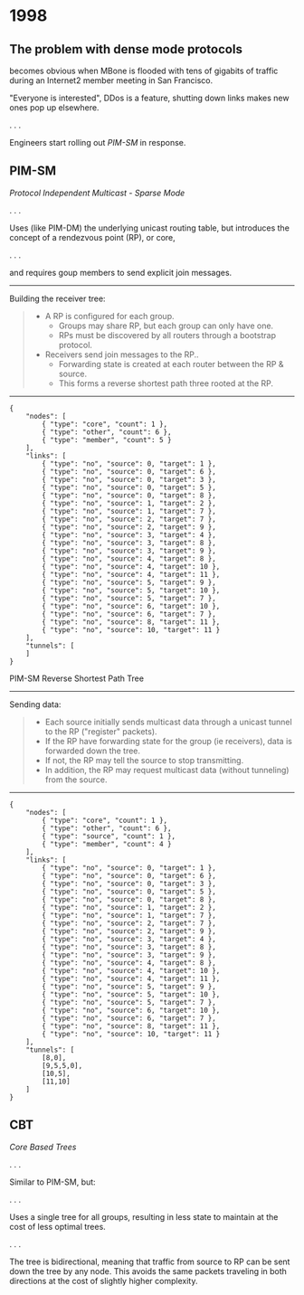 # 1998


## The problem with dense mode protocols

becomes obvious when MBone is flooded with tens of gigabits of traffic during
an Internet2 member meeting in San Francisco.

<div class="notes">
"Everyone is interested",
DDos is a feature,
shutting down links makes new ones pop up elsewhere.
</div>

. . .

Engineers start rolling out *PIM-SM* in response.


## PIM-SM

*Protocol Independent Multicast - Sparse Mode*

. . .

Uses (like PIM-DM) the underlying unicast routing table,
but introduces the concept of a rendezvous point (RP), or core,

. . .

and requires goup members to send explicit join messages.

--------

Building the receiver tree:

> * A RP is configured for each group.
>     * Groups may share RP, but each group can only have one.
>     * RPs must be discovered by all routers through a bootstrap protocol.
> * Receivers send join messages to the RP..
>     * Forwarding state is created at each router between the RP & source.
>     * This forms a reverse shortest path three rooted at the RP.

--------

~~~ { .graph }
{
    "nodes": [
        { "type": "core", "count": 1 },
        { "type": "other", "count": 6 },
        { "type": "member", "count": 5 }
    ],
    "links": [
        { "type": "no", "source": 0, "target": 1 },
        { "type": "no", "source": 0, "target": 6 },
        { "type": "no", "source": 0, "target": 3 },
        { "type": "no", "source": 0, "target": 5 },
        { "type": "no", "source": 0, "target": 8 },
        { "type": "no", "source": 1, "target": 2 },
        { "type": "no", "source": 1, "target": 7 },
        { "type": "no", "source": 2, "target": 7 },
        { "type": "no", "source": 2, "target": 9 },
        { "type": "no", "source": 3, "target": 4 },
        { "type": "no", "source": 3, "target": 8 },
        { "type": "no", "source": 3, "target": 9 },
        { "type": "no", "source": 4, "target": 8 },
        { "type": "no", "source": 4, "target": 10 },
        { "type": "no", "source": 4, "target": 11 },
        { "type": "no", "source": 5, "target": 9 },
        { "type": "no", "source": 5, "target": 10 },
        { "type": "no", "source": 5, "target": 7 },
        { "type": "no", "source": 6, "target": 10 },
        { "type": "no", "source": 6, "target": 7 },
        { "type": "no", "source": 8, "target": 11 },
        { "type": "no", "source": 10, "target": 11 }
    ],
    "tunnels": [
    ]
}
~~~
PIM-SM Reverse Shortest Path Tree

--------

Sending data:

> * Each source initially sends multicast data through a unicast tunnel to the RP ("register" packets).
> * If the RP have forwarding state for the group (ie receivers), data is forwarded down the tree.
> * If not, the RP may tell the source to stop transmitting.
> * In addition, the RP may request multicast data (without tunneling) from the source.

--------

~~~ { .graph }
{
    "nodes": [
        { "type": "core", "count": 1 },
        { "type": "other", "count": 6 },
        { "type": "source", "count": 1 },
        { "type": "member", "count": 4 }
    ],
    "links": [
        { "type": "no", "source": 0, "target": 1 },
        { "type": "no", "source": 0, "target": 6 },
        { "type": "no", "source": 0, "target": 3 },
        { "type": "no", "source": 0, "target": 5 },
        { "type": "no", "source": 0, "target": 8 },
        { "type": "no", "source": 1, "target": 2 },
        { "type": "no", "source": 1, "target": 7 },
        { "type": "no", "source": 2, "target": 7 },
        { "type": "no", "source": 2, "target": 9 },
        { "type": "no", "source": 3, "target": 4 },
        { "type": "no", "source": 3, "target": 8 },
        { "type": "no", "source": 3, "target": 9 },
        { "type": "no", "source": 4, "target": 8 },
        { "type": "no", "source": 4, "target": 10 },
        { "type": "no", "source": 4, "target": 11 },
        { "type": "no", "source": 5, "target": 9 },
        { "type": "no", "source": 5, "target": 10 },
        { "type": "no", "source": 5, "target": 7 },
        { "type": "no", "source": 6, "target": 10 },
        { "type": "no", "source": 6, "target": 7 },
        { "type": "no", "source": 8, "target": 11 },
        { "type": "no", "source": 10, "target": 11 }
    ],
    "tunnels": [
        [8,0],
        [9,5,5,0],
        [10,5],
        [11,10]
    ]
}
~~~


## CBT

*Core Based Trees*

. . .

Similar to PIM-SM, but:

. . .

Uses a single tree for all groups, resulting in less state to maintain at the
cost of less optimal trees.

. . .

The tree is bidirectional, meaning that traffic from source to RP can be
sent down the tree by any node.
This avoids the same packets traveling in both directions at the cost of
slightly higher complexity.



